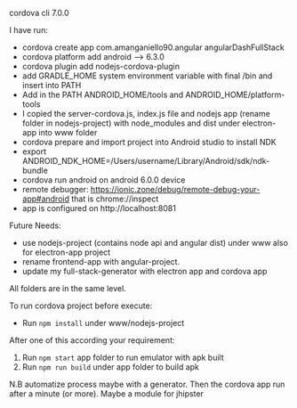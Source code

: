 cordova cli 7.0.0

I have run:
- cordova create app com.amanganiello90.angular angularDashFullStack
- cordova platform add android --> 6.3.0
- cordova plugin add nodejs-cordova-plugin
- add GRADLE_HOME system environment variable with final /bin and insert into PATH
- Add in the PATH ANDROID_HOME/tools and ANDROID_HOME/platform-tools
- I copied the server-cordova.js, index.js file and nodejs app (rename folder in nodejs-project) with node_modules and dist under electron-app into www folder
- cordova prepare and import project into Android studio to install NDK
- export ANDROID_NDK_HOME=/Users/username/Library/Android/sdk/ndk-bundle
- cordova run android on android 6.0.0 device
- remote debugger: https://ionic.zone/debug/remote-debug-your-app#android that is chrome://inspect 
- app is configured on http://localhost:8081

Future Needs:

- use nodejs-project (contains node api and angular dist) under www also for electron-app project 
- rename frontend-app with angular-project.
- update my full-stack-generator with electron app and cordova app

All folders are in the same level.

To run cordova project before execute:
- Run ```npm install``` under www/nodejs-project

After one of this according your requirement:
1) Run ```npm start``` app folder to run emulator with apk built
2) Run ```npm run build``` under app folder to build apk

N.B automatize process maybe with a generator. Then the cordova app run after a minute (or more). Maybe a module for jhipster

